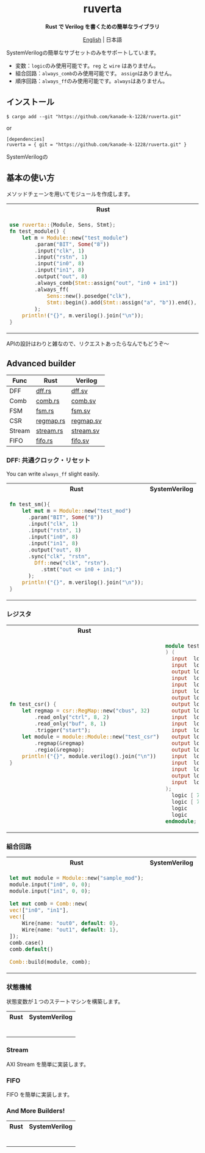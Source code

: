 <div align="center">

# ruverta

**Rust で Verilog を書くための簡単なライブラリ**

[English](../README.md) | 日本語

</div>

SystemVerilogの簡単なサブセットのみをサポートしています。

- 変数：`logic`のみ使用可能です。`reg` と `wire` はありません。
- 組合回路：`always_comb`のみ使用可能です。 `assign`はありません。
- 順序回路：`always_ff`のみ使用可能です。`always`はありません。

## インストール

```
$ cargo add --git "https://github.com/kanade-k-1228/ruverta.git"
```

or

```
[dependencies]
ruverta = { git = "https://github.com/kanade-k-1228/ruverta.git" }
```

SystemVerilogの

## 基本の使い方

メソッドチェーンを用いてモジュールを作成します。

<table><tr><th>Rust</th><th>SystemVerilog</th></tr><tr><td>

```rust
use ruverta::{Module, Sens, Stmt};
fn test_module() {
    let m = Module::new("test_module")
        .param("BIT", Some("8"))
        .input("clk", 1)
        .input("rstn", 1)
        .input("in0", 8)
        .input("in1", 8)
        .output("out", 8)
        .always_comb(Stmt::assign("out", "in0 + in1"))
        .always_ff(
            Sens::new().posedge("clk"),
            Stmt::begin().add(Stmt::assign("a", "b")).end(),
        );
    println!("{}", m.verilog().join("\n"));
}
```

</td><td>

```systemverilog
module test_module #(
  parameter BIT = 8
) (
  input  logic        clk,
  input  logic        rstn,
  input  logic [ 7:0] in0,
  input  logic [ 7:0] in1,
  output logic [ 7:0] out
);
  always_comb
    out = in0 + in1;
  always_ff @(posedge clk)
    begin
      a <= b;
    end
endmodule;
```

</td></tr></table>

APIの設計はわりと雑なので、リクエストあったらなんでもどうぞ～

## Advanced builder

| Func   | Rust                            | Verilog                                      |
| ------ | ------------------------------- | -------------------------------------------- |
| DFF    | [dff.rs](../tests/dff.rs)       | [dff.sv](../tests/verilog/test_dff.sv)       |
| Comb   | [comb.rs](../tests/comb.rs)     | [comb.sv](../tests/verilog/test_comb.sv)     |
| FSM    | [fsm.rs](../tests/fsm.rs)       | [fsm.sv](../tests/verilog/test_fsm.sv)       |
| CSR    | [regmap.rs](../tests/regmap.rs) | [regmap.sv](../tests/verilog/test_regmap.sv) |
| Stream | [stream.rs](../tests/stream.rs) | [stream.sv](../tests/verilog/test_stream.sv) |
| FIFO   | [fifo.rs](../tests/fifo.rs)     | [fifo.sv](../tests/verilog/test_fifo.sv)     |

### DFF: 共通クロック・リセット

You can write `always_ff` slight easily.

<table><tr><th>Rust</th><th>SystemVerilog</th></tr><tr><td>

```rust
fn test_sm(){
    let mut m = Module::new("test_mod")
      .param("BIT", Some("8"))
      .input("clk", 1)
      .input("rstn", 1)
      .input("in0", 8)
      .input("in1", 8)
      .output("out", 8)
      .sync("clk", "rstn",
        Dff::new("clk", "rstn").
          .stmt("out <= in0 + in1;")
      );
    println!("{}", m.verilog().join("\n"));
}
```

</td><td>

```verilog
```

</td></tr></table>

### レジスタ

<table><tr><th>Rust</th><th>SystemVerilog</th></tr><tr><td>

```rust
fn test_csr() {
    let regmap = csr::RegMap::new("cbus", 32)
        .read_only("ctrl", 8, 2)
        .read_only("buf", 8, 1)
        .trigger("start");
    let module = module::Module::new("test_csr")
        .regmap(&regmap)
        .regio(&regmap);
    println!("{}", module.verilog().join("\n"))
}
```

</td><td>

```verilog
module test_csr #(
) (
  input  logic [ 6:0] cbus_awaddr,
  input  logic        cbus_awvalid,
  output logic        cbus_awready,
  input  logic [31:0] cbus_wdata,
  input  logic [ 3:0] cbus_wstrb,
  input  logic        cbus_wvalid,
  output logic        cbus_wready,
  output logic [ 1:0] cbus_bresp,
  output logic        cbus_bvalid,
  input  logic        cbus_bready,
  input  logic [ 6:0] cbus_araddr,
  input  logic        cbus_arvalid,
  output logic        cbus_arready,
  output logic [31:0] cbus_rdata,
  output logic        cbus_rvalid,
  input  logic        cbus_rready,
  input  logic [ 7:0] ro_ctrl,
  input  logic [ 7:0] ro_buf,
  output logic        tw_start_trig,
  input  logic        tw_start_resp
);
  logic [ 7:0] ro_ctrl[ 7:0];
  logic [ 7:0] ro_buf;
  logic        tw_start_trig;
  logic        tw_start_resp;
endmodule;
```

</td></tr></table>

### 組合回路

<table><tr><th>Rust</th><th>SystemVerilog</th></tr><tr><td>

```rust
let mut module = Module::new("sample_mod");
module.input("in0", 0, 0);
module.input("in1", 0, 0);

let mut comb = Comb::new(
vec!["in0", "in1"],
vec![
    Wire{name: "out0", default: 0},
    Wire{name: "out1", default: 1},
]);
comb.case()
comb.default()

Comb::build(module, comb);
```

</td><td>

```verilog
```

</td></tr></table>

### 状態機械

状態変数が１つのステートマシンを構築します。

<table><tr><th>Rust</th><th>SystemVerilog</th></tr><tr><td>

```rust
```

</td><td>

```verilog
```

</td></tr></table>

### Stream

AXI Stream を簡単に実装します。

### FIFO

FIFO を簡単に実装します。

### And More Builders!

<table><tr><th>Rust</th><th>SystemVerilog</th></tr><tr><td>

```rust
```

</td><td>

```verilog
```

</td></tr></table>
